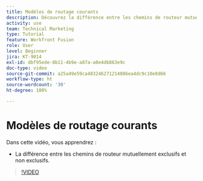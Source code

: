 ```yaml
---
title: Modèles de routage courants
description: Découvrez la différence entre les chemins de routeur mutuellement exclusifs et non exclusifs dans  [!DNL Adobe Workfront Fusion].
activity: use
team: Technical Marketing
type: Tutorial
feature: Workfront Fusion
role: User
level: Beginner
jira: KT-9014
exl-id: dbf95ede-8b11-4b9e-a87a-a0e4db863e9c
doc-type: video
source-git-commit: a25a49e59ca483246271214886ea4dc9c10e8d66
workflow-type: ht
source-wordcount: '30'
ht-degree: 100%

---
```


# Modèles de routage courants

Dans cette vidéo, vous apprendrez :

* La différence entre les chemins de routeur mutuellement exclusifs et non exclusifs.

>[!VIDEO](https://video.tv.adobe.com/v/335273/?quality=12&learn=on)
